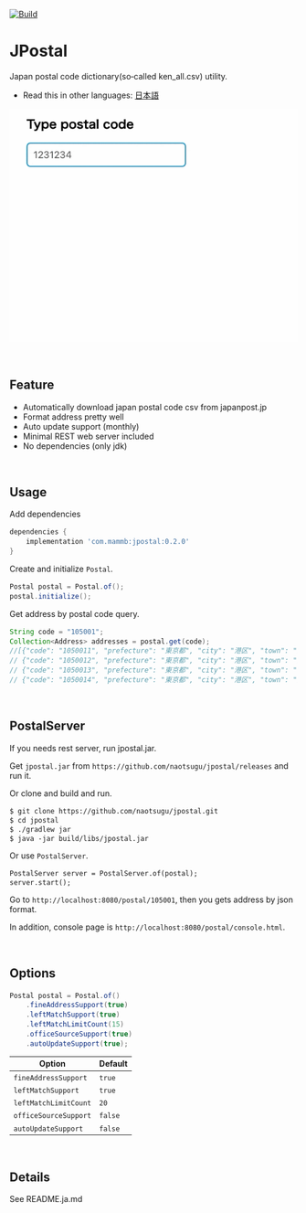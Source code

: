 [![Build](https://github.com/naotsugu/jpostal/actions/workflows/gradle-build.yml/badge.svg)](https://github.com/naotsugu/jpostal/actions/workflows/gradle-build.yml)

# JPostal

Japan postal code dictionary(so‐called ken_all.csv) utility.

* Read this in other languages: [日本語](README.ja.md)

![jpostal](doc/images/search.gif)

<br/>

## Feature

* Automatically download japan postal code csv from japanpost.jp
* Format address pretty well
* Auto update support (monthly)
* Minimal REST web server included 
* No dependencies (only jdk)

<br/>

## Usage

Add dependencies

```groovy
dependencies {
    implementation 'com.mammb:jpostal:0.2.0'
}
```

Create and initialize `Postal`.

```java
Postal postal = Postal.of();
postal.initialize();
```

Get address by postal code query.

```java
String code = "105001";
Collection<Address> addresses = postal.get(code);
//[{"code": "1050011", "prefecture": "東京都", "city": "港区", "town": "芝公園", "street": ""},
// {"code": "1050012", "prefecture": "東京都", "city": "港区", "town": "芝大門", "street": ""},
// {"code": "1050013", "prefecture": "東京都", "city": "港区", "town": "浜松町", "street": ""}, 
// {"code": "1050014", "prefecture": "東京都", "city": "港区", "town": "芝", "street": ""}]
```

<br/>

## PostalServer

If you needs rest server, run jpostal.jar.

Get `jpostal.jar` from `https://github.com/naotsugu/jpostal/releases` and run it.

Or clone and build and run.

```
$ git clone https://github.com/naotsugu/jpostal.git
$ cd jpostal
$ ./gradlew jar
$ java -jar build/libs/jpostal.jar
```

Or use `PostalServer`. 


```
PostalServer server = PostalServer.of(postal);
server.start();
```

Go to `http://localhost:8080/postal/105001`, then you gets address by json format.

In addition, console page is `http://localhost:8080/postal/console.html`.

<br/>

## Options

```java
Postal postal = Postal.of()
    .fineAddressSupport(true)
    .leftMatchSupport(true)
    .leftMatchLimitCount(15)
    .officeSourceSupport(true)
    .autoUpdateSupport(true);
```


| Option                 | Default |
| ---------------------- | ------- |
| `fineAddressSupport`   | `true`  |
| `leftMatchSupport`     | `true`  |
| `leftMatchLimitCount`  |  `20`   |
| `officeSourceSupport`  | `false` |
| `autoUpdateSupport`    | `false` |

<br/>

## Details

See README.ja.md



